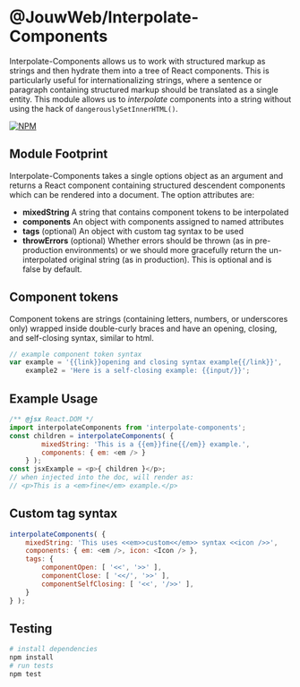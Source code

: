 @JouwWeb/Interpolate-Components
======================

Interpolate-Components allows us to work with structured markup as strings and then hydrate them into a tree of React components. This is particularly useful for internationalizing strings, where a sentence or paragraph containing structured markup should be translated as a single entity. This module allows us to _interpolate_ components into a string without using the hack of `dangerouslySetInnerHTML()`.

[![NPM](https://nodei.co/npm/@jouwweb/interpolate-components.png)](https://nodei.co/npm/interpolate-components/)

## Module Footprint

Interpolate-Components takes a single options object as an argument and returns a React component containing structured descendent components which can be rendered into a document. The option attributes are:

- **mixedString** A string that contains component tokens to be interpolated
- **components** An object with components assigned to named attributes
- **tags** (optional) An object with custom tag syntax to be used
- **throwErrors** (optional) Whether errors should be thrown (as in pre-production environments) or we should more gracefully return the un-interpolated original string (as in production). This is optional and is false by default.

## Component tokens

Component tokens are strings (containing letters, numbers, or underscores only) wrapped inside double-curly braces and have an opening, closing, and self-closing syntax, similar to html.

```js
// example component token syntax
var example = '{{link}}opening and closing syntax example{{/link}}',
    example2 = 'Here is a self-closing example: {{input/}}';
```

## Example Usage

```js
/** @jsx React.DOM */
import interpolateComponents from 'interpolate-components';
const children = interpolateComponents( {
        mixedString: 'This is a {{em}}fine{{/em}} example.',
        components: { em: <em /> }
    } );
const jsxExample = <p>{ children }</p>;
// when injected into the doc, will render as:
// <p>This is a <em>fine</em> example.</p>
```

## Custom tag syntax

```js
interpolateComponents( {
    mixedString: 'This uses <<em>>custom<</em>> syntax <<icon />>',
    components: { em: <em />, icon: <Icon /> },
    tags: {
        componentOpen: [ '<<', '>>' ],
        componentClose: [ '<</', '>>' ],
        componentSelfClosing: [ '<<', '/>>' ],
    }
} );
```

## Testing
```sh
# install dependencies
npm install
# run tests
npm test
```
